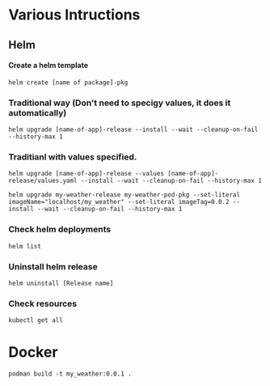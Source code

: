 # Various Intructions


## Helm

#### Create a helm template
```
helm create [name of package]-pkg
```

### Traditional way (Don't need to specigy values, it does it automatically)


```
helm upgrade [name-of-app]-release --install --wait --cleanup-on-fail --history-max 1
```

### Traditianl with values specified.
```
helm upgrade [name-of-app]-release --values [name-of-app]-release/values.yaml --install --wait --cleanup-on-fail --history-max 1
```


```
helm upgrade my-weather-release my-weather-pod-pkg --set-literal imageName="localhost/my_weather" --set-literal imageTag=0.0.2 --install --wait --cleanup-on-fail --history-max 1
```


### Check helm deployments
```
helm list
```


### Uninstall helm release
```
helm uninstall [Release name]
```


### Check resources
```
kubectl get all
```

# Docker
```
podman build -t my_weather:0.0.1 .
```